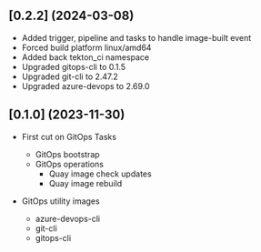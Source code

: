 ## [0.2.2] (2024-03-08)

  * Added trigger, pipeline and tasks to handle image-built event
  * Forced build platform linux/amd64
  * Added back tekton_ci namespace
  * Upgraded gitops-cli to 0.1.5
  * Upgraded git-cli to 2.47.2
  * Upgraded azure-devops to 2.69.0

## [0.1.0] (2023-11-30)

  * First cut on GitOps Tasks
    * GitOps bootstrap
    * GitOps operations
      * Quay image check updates
      * Quay image rebuild

  * GitOps utility images
    * azure-devops-cli
    * git-cli
    * gitops-cli

